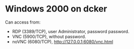 # Windows 2000 on dcker

Can access from:

* RDP (3389/TCP), user Administrator, password password.
* VNC (5900/TCP), without password.
* noVNC (6080/TCP), http://127.0.0.1:6080/vnc.html